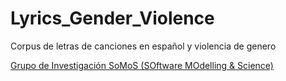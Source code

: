 # Lyrics_Gender_Violence
Corpus de letras de canciones en español y violencia de genero




[Grupo de Investigación SoMoS (SOftware MOdelling & Science)](https://dsi.face.ubiobio.cl/somos/)
